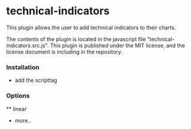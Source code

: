 technical-indicators
====================
This plugin allows the user to add technical indicators to their charts.

The contents of the plugin is located in the javascript file "technical-indicators.src.js". 
This plugin is published under the MIT license, and the license document is including in the repository.

### Installation
* add the scripttag

### Options

** linear
* more..